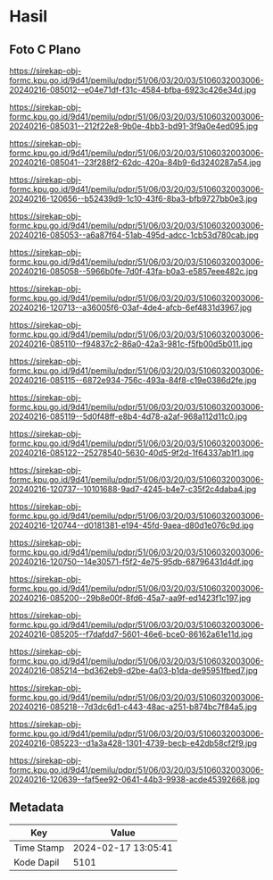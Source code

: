 # Hasil

## Foto C Plano

https://sirekap-obj-formc.kpu.go.id/9d41/pemilu/pdpr/51/06/03/20/03/5106032003006-20240216-085012--e04e71df-f31c-4584-bfba-6923c426e34d.jpg

https://sirekap-obj-formc.kpu.go.id/9d41/pemilu/pdpr/51/06/03/20/03/5106032003006-20240216-085031--212f22e8-9b0e-4bb3-bd91-3f9a0e4ed095.jpg

https://sirekap-obj-formc.kpu.go.id/9d41/pemilu/pdpr/51/06/03/20/03/5106032003006-20240216-085041--23f288f2-62dc-420a-84b9-6d3240287a54.jpg

https://sirekap-obj-formc.kpu.go.id/9d41/pemilu/pdpr/51/06/03/20/03/5106032003006-20240216-120656--b52439d9-1c10-43f6-8ba3-bfb9727bb0e3.jpg

https://sirekap-obj-formc.kpu.go.id/9d41/pemilu/pdpr/51/06/03/20/03/5106032003006-20240216-085053--a6a87f64-51ab-495d-adcc-1cb53d780cab.jpg

https://sirekap-obj-formc.kpu.go.id/9d41/pemilu/pdpr/51/06/03/20/03/5106032003006-20240216-085058--5966b0fe-7d0f-43fa-b0a3-e5857eee482c.jpg

https://sirekap-obj-formc.kpu.go.id/9d41/pemilu/pdpr/51/06/03/20/03/5106032003006-20240216-120713--a36005f6-03af-4de4-afcb-6ef4831d3967.jpg

https://sirekap-obj-formc.kpu.go.id/9d41/pemilu/pdpr/51/06/03/20/03/5106032003006-20240216-085110--f94837c2-86a0-42a3-981c-f5fb00d5b011.jpg

https://sirekap-obj-formc.kpu.go.id/9d41/pemilu/pdpr/51/06/03/20/03/5106032003006-20240216-085115--6872e934-756c-493a-84f8-c19e0386d2fe.jpg

https://sirekap-obj-formc.kpu.go.id/9d41/pemilu/pdpr/51/06/03/20/03/5106032003006-20240216-085119--5d0f48ff-e8b4-4d78-a2af-968a112d11c0.jpg

https://sirekap-obj-formc.kpu.go.id/9d41/pemilu/pdpr/51/06/03/20/03/5106032003006-20240216-085122--25278540-5630-40d5-9f2d-1f64337ab1f1.jpg

https://sirekap-obj-formc.kpu.go.id/9d41/pemilu/pdpr/51/06/03/20/03/5106032003006-20240216-120737--10101688-9ad7-4245-b4e7-c35f2c4daba4.jpg

https://sirekap-obj-formc.kpu.go.id/9d41/pemilu/pdpr/51/06/03/20/03/5106032003006-20240216-120744--d0181381-e194-45fd-9aea-d80d1e076c9d.jpg

https://sirekap-obj-formc.kpu.go.id/9d41/pemilu/pdpr/51/06/03/20/03/5106032003006-20240216-120750--14e30571-f5f2-4e75-95db-68796431d4df.jpg

https://sirekap-obj-formc.kpu.go.id/9d41/pemilu/pdpr/51/06/03/20/03/5106032003006-20240216-085200--29b8e00f-8fd6-45a7-aa9f-ed1423f1c197.jpg

https://sirekap-obj-formc.kpu.go.id/9d41/pemilu/pdpr/51/06/03/20/03/5106032003006-20240216-085205--f7dafdd7-5601-46e6-bce0-86162a61e11d.jpg

https://sirekap-obj-formc.kpu.go.id/9d41/pemilu/pdpr/51/06/03/20/03/5106032003006-20240216-085214--bd362eb9-d2be-4a03-b1da-de95951fbed7.jpg

https://sirekap-obj-formc.kpu.go.id/9d41/pemilu/pdpr/51/06/03/20/03/5106032003006-20240216-085218--7d3dc6d1-c443-48ac-a251-b874bc7f84a5.jpg

https://sirekap-obj-formc.kpu.go.id/9d41/pemilu/pdpr/51/06/03/20/03/5106032003006-20240216-085223--d1a3a428-1301-4739-becb-e42db58cf2f9.jpg

https://sirekap-obj-formc.kpu.go.id/9d41/pemilu/pdpr/51/06/03/20/03/5106032003006-20240216-120639--faf5ee92-0641-44b3-9938-acde45392668.jpg


## Metadata

| Key        | Value               |
| ---------- | ------------------- |
| Time Stamp | 2024-02-17 13:05:41 |
| Kode Dapil | 5101                |



